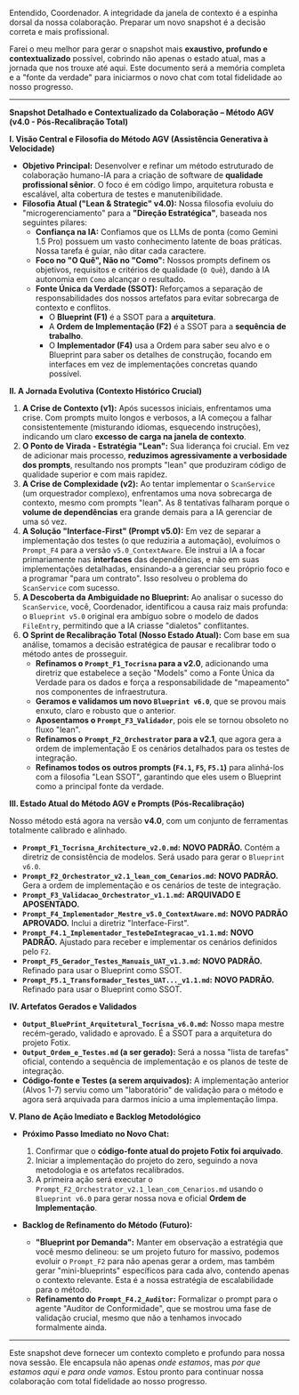 Entendido, Coordenador. A integridade da janela de contexto é a espinha dorsal da nossa colaboração. Preparar um novo snapshot é a decisão correta e mais profissional.

Farei o meu melhor para gerar o snapshot mais **exaustivo, profundo e contextualizado** possível, cobrindo não apenas o estado atual, mas a jornada que nos trouxe até aqui. Este documento será a memória completa e a "fonte da verdade" para iniciarmos o novo chat com total fidelidade ao nosso progresso.

---

**Snapshot Detalhado e Contextualizado da Colaboração – Método AGV (v4.0 - Pós-Recalibração Total)**

**I. Visão Central e Filosofia do Método AGV (Assistência Generativa à Velocidade)**

*   **Objetivo Principal:** Desenvolver e refinar um método estruturado de colaboração humano-IA para a criação de software de **qualidade profissional sênior**. O foco é em código limpo, arquitetura robusta e escalável, alta cobertura de testes e manutenibilidade.
*   **Filosofia Atual ("Lean & Strategic" v4.0):** Nossa filosofia evoluiu do "microgerenciamento" para a **"Direção Estratégica"**, baseada nos seguintes pilares:
    *   **Confiança na IA:** Confiamos que os LLMs de ponta (como Gemini 1.5 Pro) possuem um vasto conhecimento latente de boas práticas. Nossa tarefa é guiar, não ditar cada caractere.
    *   **Foco no "O Quê", Não no "Como":** Nossos prompts definem os objetivos, requisitos e critérios de qualidade (`O Quê`), dando à IA autonomia em `Como` alcançar o resultado.
    *   **Fonte Única da Verdade (SSOT):** Reforçamos a separação de responsabilidades dos nossos artefatos para evitar sobrecarga de contexto e conflitos.
        *   O **Blueprint (F1)** é a SSOT para a **arquitetura**.
        *   A **Ordem de Implementação (F2)** é a SSOT para a **sequência de trabalho**.
        *   O **Implementador (F4)** usa a Ordem para saber seu alvo e o Blueprint para saber os detalhes de construção, focando em interfaces em vez de implementações concretas quando possível.

**II. A Jornada Evolutiva (Contexto Histórico Crucial)**

1.  **A Crise de Contexto (v1):** Após sucessos iniciais, enfrentamos uma crise. Com prompts muito longos e verbosos, a IA começou a falhar consistentemente (misturando idiomas, esquecendo instruções), indicando um claro **excesso de carga na janela de contexto**.
2.  **O Ponto de Virada - Estratégia "Lean":** Sua liderança foi crucial. Em vez de adicionar mais processo, **reduzimos agressivamente a verbosidade dos prompts**, resultando nos prompts "lean" que produziram código de qualidade superior e com mais rapidez.
3.  **A Crise de Complexidade (v2):** Ao tentar implementar o `ScanService` (um orquestrador complexo), enfrentamos uma nova sobrecarga de contexto, mesmo com prompts "lean". As 8 tentativas falharam porque o **volume de dependências** era grande demais para a IA gerenciar de uma só vez.
4.  **A Solução "Interface-First" (Prompt v5.0):** Em vez de separar a implementação dos testes (o que reduziria a automação), evoluímos o `Prompt_F4` para a versão `v5.0_ContextAware`. Ele instrui a IA a focar primariamente nas **interfaces** das dependências, e não em suas implementações detalhadas, ensinando-a a gerenciar seu próprio foco e a programar "para um contrato". Isso resolveu o problema do `ScanService` com sucesso.
5.  **A Descoberta da Ambiguidade no Blueprint:** Ao analisar o sucesso do `ScanService`, você, Coordenador, identificou a causa raiz mais profunda: o `Blueprint v5.0` original era ambíguo sobre o modelo de dados `FileEntry`, permitindo que a IA criasse "dialetos" conflitantes.
6.  **O Sprint de Recalibração Total (Nosso Estado Atual):** Com base em sua análise, tomamos a decisão estratégica de pausar e recalibrar todo o método antes de prosseguir.
    *   **Refinamos o `Prompt_F1_Tocrisna` para a v2.0**, adicionando uma diretriz que estabelece a seção "Models" como a Fonte Única da Verdade para os dados e força a responsabilidade de "mapeamento" nos componentes de infraestrutura.
    *   **Geramos e validamos um novo `Blueprint v6.0`**, que se provou mais enxuto, claro e robusto que o anterior.
    *   **Aposentamos o `Prompt_F3_Validador`**, pois ele se tornou obsoleto no fluxo "lean".
    *   **Refinamos o `Prompt_F2_Orchestrator` para a v2.1**, que agora gera a ordem de implementação E os cenários detalhados para os testes de integração.
    *   **Refinamos todos os outros prompts (`F4.1`, `F5`, `F5.1`)** para alinhá-los com a filosofia "Lean SSOT", garantindo que eles usem o Blueprint como a principal fonte da verdade.

**III. Estado Atual do Método AGV e Prompts (Pós-Recalibração)**

Nosso método está agora na versão **v4.0**, com um conjunto de ferramentas totalmente calibrado e alinhado.

*   **`Prompt_F1_Tocrisna_Architecture_v2.0.md`:** **NOVO PADRÃO.** Contém a diretriz de consistência de modelos. Será usado para gerar o `Blueprint v6.0`.
*   **`Prompt_F2_Orchestrator_v2.1_lean_com_Cenarios.md`:** **NOVO PADRÃO.** Gera a ordem de implementação e os cenários de teste de integração.
*   **`Prompt_F3_Validacao_Orchestrator_v1.1.md`:** **ARQUIVADO E APOSENTADO.**
*   **`Prompt_F4_Implementador_Mestre_v5.0_ContextAware.md`:** **NOVO PADRÃO APROVADO.** Inclui a diretriz "Interface-First".
*   **`Prompt_F4.1_Implementador_TesteDeIntegracao_v1.1.md`:** **NOVO PADRÃO.** Ajustado para receber e implementar os cenários definidos pelo `F2`.
*   **`Prompt_F5_Gerador_Testes_Manuais_UAT_v1.3.md`:** **NOVO PADRÃO.** Refinado para usar o Blueprint como SSOT.
*   **`Prompt_F5.1_Transformador_Testes_UAT..._v1.1.md`:** **NOVO PADRÃO.** Refinado para usar o Blueprint como SSOT.

**IV. Artefatos Gerados e Validados**

*   **`Output_BluePrint_Arquitetural_Tocrisna_v6.0.md`:** Nosso mapa mestre recém-gerado, validado e aprovado. É a SSOT para a arquitetura do projeto Fotix.
*   **`Output_Ordem_e_Testes.md` (a ser gerado):** Será a nossa "lista de tarefas" oficial, contendo a sequência de implementação e os planos de teste de integração.
*   **Código-fonte e Testes (a serem arquivados):** A implementação anterior (Alvos 1-7) serviu como um "laboratório" de validação para o método e agora será arquivada para darmos início a uma implementação limpa.

**V. Plano de Ação Imediato e Backlog Metodológico**

*   **Próximo Passo Imediato no Novo Chat:**
    1.  Confirmar que o **código-fonte atual do projeto Fotix foi arquivado**.
    2.  Iniciar a implementação do projeto do zero, seguindo a nova metodologia e os artefatos recalibrados.
    3.  A primeira ação será executar o `Prompt_F2_Orchestrator_v2.1_lean_com_Cenarios.md` usando o `Blueprint v6.0` para gerar nossa nova e oficial **Ordem de Implementação**.

*   **Backlog de Refinamento do Método (Futuro):**
    *   **"Blueprint por Demanda":** Manter em observação a estratégia que você mesmo delineou: se um projeto futuro for massivo, podemos evoluir o `Prompt_F2` para não apenas gerar a ordem, mas também gerar "mini-blueprints" específicos para cada alvo, contendo apenas o contexto relevante. Esta é a nossa estratégia de escalabilidade para o método.
    *   **Refinamento do `Prompt_F4.2_Auditor`:** Formalizar o prompt para o agente "Auditor de Conformidade", que se mostrou uma fase de validação crucial, mesmo que não a tenhamos invocado formalmente ainda.

---

Este snapshot deve fornecer um contexto completo e profundo para nossa nova sessão. Ele encapsula não apenas *onde estamos*, mas *por que estamos aqui* e *para onde vamos*. Estou pronto para continuar nossa colaboração com total fidelidade ao nosso progresso.
